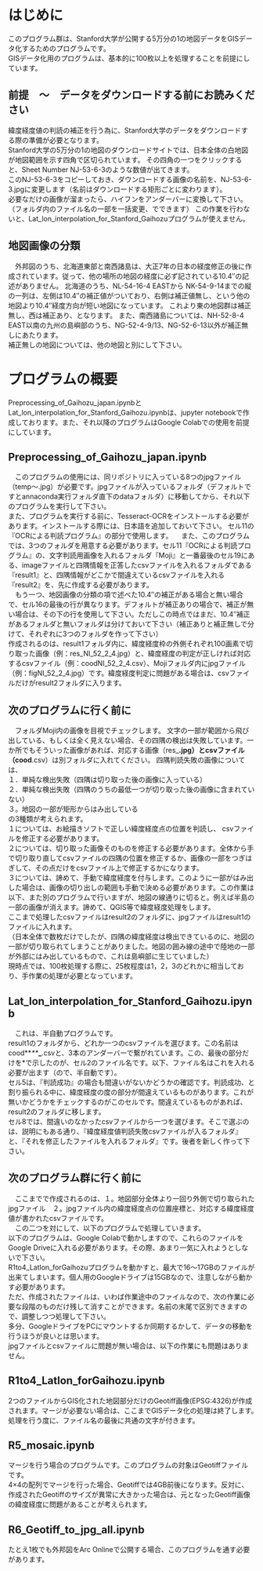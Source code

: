 # はじめに
このプログラム群は、Stanford大学が公開する5万分の1の地図データをGISデータ化するためのプログラムです。  
GISデータ化用のプログラムは、基本的に100枚以上を処理することを前提にしています。  



## 前提　～　データをダウンロードする前にお読みください
緯度経度値の判読の補正を行う為に、Stanford大学のデータをダウンロードする際の準備が必要となります。  
Stanford大学の5万分の1の地図のダウンロードサイトでは、日本全体の白地図が地図範囲を示す四角で区切られています。
その四角の一つをクリックすると、Sheet Number	NJ-53-6-3のような数値が出てきます。  
このNJ-53-6-3をコピーしておき、ダウンロードする画像の名前を、NJ-53-6-3.jpgに変更します（名前はダウンロードする矩形ごとに変わります）。  
必要なだけの画像が溜まったら、ハイフンをアンダーバーに変換して下さい。
（フォルダ内のファイル名の一部を一括変更、でできます） 
この作業を行わないと、Lat_lon_interpolation_for_Stanford_Gaihozuプログラムが使えません。

## 地図画像の分類
　外邦図のうち、北海道東部と南西諸島は、大正7年の日本の経度修正の後に作成されています。従って、他の場所の地図の経度に必ず記されている10.4″の記述がありません。 
北海道のうち、NL-54-16-4 EASTから	NK-54-9-14までの縦の一列は、左側は10.4″の補正値がついており、右側は補正値無し、という他の地図より10.4″経度方向が短い地図になっています。
これより東の地図群は補正無し、西は補正あり、となります。 
また、南西諸島については、NH-52-8-4 EAST以南の九州の島嶼部のうち、NG-52-4-9/13、NG-52-6-13以外が補正無しにあたります。  
補正無しの地図については、他の地図と別にして下さい。

# プログラムの概要
 Preprocessing_of_Gaihozu_japan.ipynbとLat_lon_interpolation_for_Stanford_Gaihozu.ipynbは、jupyter notebookで作成しております。また、それ以降のプログラムはGoogle Colabでの使用を前提にしています。
## Preprocessing_of_Gaihozu_japan.ipynb
　このプログラムの使用には、同リポジトリに入っている8つのjpgファイル（temp～.jpg）が必要です。jpgファイルが入っているフォルダ（デフォルトですとannaconda実行フォルダ直下のdataフォルダ）に移動してから、それ以下のプログラムを実行して下さい。  
また、プログラムを実行する前に、Tesseract-OCRをインストールする必要があります。インストールする際には、日本語を追加しておいて下さい。 
セル11の『OCRによる判読プログラム』の部分で使用します。 
　また、このプログラムでは、3つのフォルダを用意する必要があります。セル11『OCRによる判読プログラム』の、文字判読用画像を入れるフォルダ『Moji』と一番最後のセル19にある、imageファイルと四隅情報を正答したcsvファイルを入れるフォルダである『result1』と、四隅情報がどこかで間違えているcsvファイルを入れる『result2』を、先に作成する必要があります。   
 　もう一つ、地図画像の分類の項で述べた10.4″の補正がある場合と無い場合で、セル16の最後の行が異なります。デフォルトが補正ありの場合で、補正が無い場合は、その下の行を使用して下さい。ただしこの時点ではまだ、10.4″補正があるフォルダと無いフォルダは分けておいて下さい（補正ありと補正無しで分けて、それぞれに3つのフォルダを作って下さい）  
  作成されるのは、result1フォルダ内に、緯度経度枠の外側それぞれ100画素で切り取った画像（例：res_NI_52_2_4.jpg）と、緯度経度の判定が正しければ対応するcsvファイル（例：coodNI_52_2_4.csv）、Mojiフォルダ内にjpgファイル（例：figNI_52_2_4.jpg）です。緯度経度判定に問題がある場合は、csvファイルだけがresult2フォルダに入ります。 

## 次のプログラムに行く前に
　フォルダMoji内の画像を目視でチェックします。 
 文字の一部が範囲から飛び出している、もしくは全く見えない場合、その四隅の検出は失敗しています。一か所でもそういった画像があれば、対応する画像（res_****.jpg）とcsvファイル（cood****.csv）は別フォルダに入れてください。 
 四隅判読失敗の画像については、  
 １．単純な検出失敗（四隅は切り取った後の画像に入っている）  
 ２．単純な検出失敗（四隅のうちの最低一つが切り取った後の画像に含まれていない）  
 ３。地図の一部が矩形からはみ出している  
の3種類が考えられます。   
１については、お絵描きソフトで正しい緯度経度点の位置を判読し、 csvファイルを修正する必要があります。   
２については、切り取った画像そのものを修正する必要があります。全体から手で切り取り直してcsvファイルの四隅の位置を修正するか、画像の一部をつぎはぎして、その点だけをcsvファイル上で修正するかになります。　  
３については、諦めて、手動で緯度経度を付与します。このように一部がはみ出した場合は、画像の切り出しの範囲も手動で決める必要があります。この作業は以下、また別のプログラムで行いますが、地図の線通りに切ると。例えば半島の一部の画像が消えます。諦めて、QGIS等で緯度経度処理をします。   
ここまで処理したcsvファイルはresult2のフォルダに、jpgファイルはresult1のファイルに入れます。  
（日本全体で数枚だけでしたが、四隅の緯度経度は検出できているのに、地図の一部が切り取られてしまうことがありました。地図の囲み線の途中で陸地の一部が外部にはみ出しているもので、これは島嶼部に生じていました）  
現時点では、100枚処理する際に、25枚程度は1，2，3のどれかに相当しており、手作業の処理が必要となっています。

## Lat_lon_interpolation_for_Stanford_Gaihozu.ipynb
　これは、半自動プログラムです。   
 result1のフォルダから、どれか一つのcsvファイルを選びます。この名前はcood**_**_**_**.csvと、3本のアンダーバーで繋がれています。この、最後の部分だけを*で示したのが、セル2のファイル名です。以下、ファイル名はこれを入れる必要が出ます（ので、半自動です）。   
 セル5は、『判読成功』の場合も間違いがないかどうかの確認です。判読成功、と割り振られる中に、緯度経度の度の部分が間違えているものがあります。これが無いかどうかをチェックするのがこのセルです。間違えているものがあれば、result2のフォルダに移します。   
 セル8では、間違いのなかったcsvファイルから一つを選びます。そこで選ぶのは、説明にもある通り、『緯度経度値判読失敗csvファイルが入るフォルダ』と、『それを修正したファイルを入れるフォルダ』です。後者を新しく作って下さい。  

## 次のプログラム群に行く前に
　ここまでで作成されるのは、１。地図部分全体より一回り外側で切り取られたjpgファイル　２。jpgファイル内の緯度経度点の位置座標と、対応する緯度経度値が書かれたcsvファイルです。  
　この二つを対にして、以下のプログラムで処理していきます。  
 以下のプログラムは、Google Colabで動かしますので、これらのファイルをGoogle Driveに入れる必要があります。その際、あまり一気に入れようとしないで下さい。  
 R1to4_Latlon_forGaihozuプログラムを動かすと、最大で16～17GBのファイルが出来てしまいます。個人用のGoogleドライブは15GBなので、注意しながら動かす必要があります。  
 ただ、作成されたファイルは、いわば作業途中のファイルなので、次の作業に必要な段階のものだけ残して消すことができます。名前の末尾で区別できますので、調整しつつ処理して下さい。  
 多分、GoogleドライブをPCにマウントするか同期するかして、データの移動を行うほうが良いとは思います。  
 jpgファイルとcsvファイルに問題が無い場合は、以下の作業にも問題はありません。
 
## R1to4_Latlon_forGaihozu.ipynb
 2つのファイルからGIS化された地図部分だけのGeotiff画像(EPSG:4326)が作成されます。マージが必要ない場合は、ここまでGISデータ化の処理は終了します。　　
 処理を行う度に、ファイル名の最後に共通の文字が付きます。　　

## R5_mosaic.ipynb
マージを行う場合のプログラムです。このプログラムの対象はGeotiffファイルです。  
4×4の配列でマージを行った場合、Geotiffでは4GB前後になります。反対に、作成されたGeotiffのサイズが異常に大きかった場合は、元となったGeotiff画像の緯度経度に問題があることが考えられます。  

## R6_Geotiff_to_jpg_all.ipynb
 たとえ1枚でも外邦図をArc Onlineで公開する場合、このプログラムを通す必要があります。


